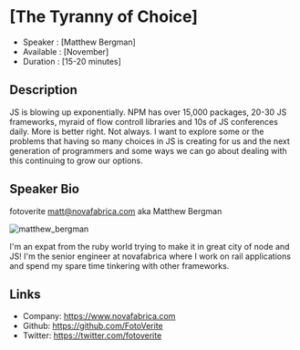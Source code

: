 [The Tyranny of Choice]
========================

* Speaker   : [Matthew Bergman]
* Available : [November]
* Duration  : [15-20 minutes]

Description
-----------
JS is blowing up exponentially. NPM has over 15,000 packages, 20-30 JS frameworks, myraid of flow controll libraries and 10s of JS conferences daily. More is better right. Not always. I want to explore some or the problems that having so many choices in JS is creating for us and the next generation of programmers and some ways we can go about dealing with this continuing to grow our options.


Speaker Bio
-----------

fotoverite <matt@novafabrica.com> aka Matthew Bergman

![matthew_bergman](https://raw.github.com/cascadiajs/cascadiajs.github.com/master/proposal/images/matthew_bergman.jpg)

I'm an expat from the ruby world trying to make it in great city of node and JS! I'm the senior engineer at novafabrica where I work on rail applications and spend my spare time tinkering with other frameworks.

Links
-----

* Company: https://www.novafabrica.com
* Github: https://github.com/FotoVerite
* Twitter: https://twitter.com/fotoverite

